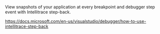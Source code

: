 ﻿View snapshots of your application at every breakpoint and debugger step event with Intellitrace step-back. 

https://docs.microsoft.com/en-us/visualstudio/debugger/how-to-use-intellitrace-step-back